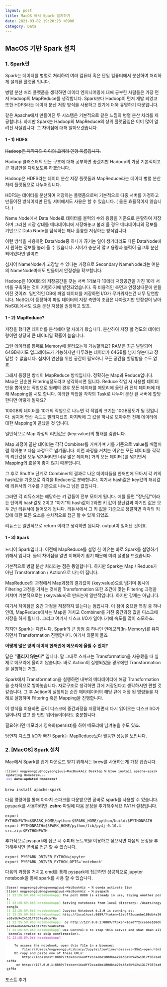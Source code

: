 ```yaml
---
layout: post
title: MacOS 에서 Spark 설치하기
date: 2021-03-02 19:20:23 +0900
category: Data
---
```


MacOS 기반 Spark 설치
---

### 1. Spark란

Spark는 데이터를 병렬로 처리하여 여러 컴퓨터 혹은 단일 컴퓨터에서 분산하여 처리하게 설계된 플랫폼 입니다.

병렬 분산 처리 플랫폼을 생각하면 데이터 엔지니어링에 대해 공부한 사람들은 가장 먼저 Hadoop의 MapReduce를 생각합니다. Spark보다 Hadoop이 먼저 개발 되었고 또한 HDFS라는 데이터 분산 저장 방식을 사용하고 있기에 더욱 유명하기 때문입니다.

같은 Apache에서 만들어진 두 시스템은 기본적으로 같은 느낌의 병렬 분산 처리를 제공합니다. 하지만 Spark는 Hadoop의 MapReduce의 상위 플랫폼임은 이미 많이 알려진 사실입니다. 그 차이점에 대해 알아보겠습니다.

#### 1 - 1) HDFS

~~Hadoop은 제작자의 아이의 코끼리 인형 이름입니다.~~

Hadoop 클러스터의 모든 구조에 대해 공부하면 좋겠지만 Hadoop의 가장 기본적이고 큰 개념만을 다뤄보도록 하겠습니다.

Hadoop은 HDFS라는 데이터 분산 저장 플랫폼과 MapReduce라는 데이터 병렬 분산 처리 플랫폼으로 나누어집니다.

HDFS는 데이터를 분산하여 저장하는 플랫폼으로써 기본적으로 다중 서버를 가정하고 만들어진 방식이지만 단일 서버에서도 사용은 할 수 있습니다. ( 물론 효율적이지 않습니다. )

Name Node에서 Data Node로 데이터를 블럭의 수와 용량을 기준으로 분할하여 저장하며 그러한 저장 상태를 메타데이터에 저장해놓고 불러 올 경우 메타데이터의 정보를 기반으로 Data Node를 탐색하는 꽤나 훌륭한 저장하는 방식입니다.

이런 방식을 사용하면 DataNode중 하나가 끊기는 일이 생기더라도 다른 DataNode에서 원하는 정보를 불러 올 수 있습니다. 서버가 충분히 많고 용량과 블럭이 골고루 분산되어있다면 말이죠.

심지어 NameNode가 고장날 수 있다는 가정으로 Secondary NameNode라는 여분의 NameNode마저도 만들어서 안정성을 확보합니다.

Hadoop은 100테라의 저장공간을 갖는 서버 1개보다 10테라 저장공간을 가진 10개 서버를 구축하는 것이 저렴하기에 발전되었습니다. 즉 비용적인 측면과 안정성때문에 만들어진 것이죠. 일반적인 DB에 파일 데이터를 저장하면 I/O가 무거워지는건 너무 당연합니다. NoSQL이 등장하여 파일 데이터의 저장 측면이 조금은 나아졌지만 안정성이 낮아 NoSQL에서도 요즘 분산 저장을 권장하고 있죠.

#### 1 - 2) MapReduce?

저장을 했다면 데이터를 분석해야 할 차례가 왔습니다. 분산하여 저장 할 정도의 데이터 량이면 상당히 큰 데이터일 확률이 높습니다.

그런 데이터를 통째로 Memory에 불러오는게 가능할까요? RAM은 최근 발달되어 64GB까지도 업그레이드가 가능하지만 다루려는 데이터가 64GB를 넘지 않는다고 장담할 수 없습니다. 심지어 연산을 위한 공간이 필요하니 모든 공간을 할당받을 수도 없죠.

그래서 등장한 방식이 MapReduce 방식입니다. 정확히는 Map과 Reduce입니다. Map은 단순한 Filtering정도라고 생각하시면 됩니다. Reduce 작업 시 사용할 데이터만을 뽑아오는 작업으로 원래의 경우 모든 데이터를 메모리에 올린 뒤 전체 데이터에 대해 Mapping을 시도 합니다. 이러한 작업을 각각의 Task로 나누어 분산 된 서버에 할당한다면 어떻게 될까요?

100GB의 데이터를 10개의 작업으로 나누면 각 작업의 크기는 10GB정도가 될 것입니다. 심지어 연산 속도도 빨라지겠죠. 마지막에 그 값을 하나로 모아주면 전체 데이터에 대한 Mapping이 끝났을 것 입니다.

일반적으로 Map 과정의 리턴값은 {key:value}의 형태를 갖습니다.

Map 과정이 끝난 데이터는 각각 Combiner를 거쳐가며 키를 기준으로 value를 배열처럼 묶어놓고 다음 과정으로 넘겨줍니다. 이런 과정을 거치는 이유는 모든 데이터를 각각의 리턴값을 모두 넘겨버리면 너무 많은 데이터( 거의 모든 데이터 )를 넘기면서 Mapping의 효율이 좋지 않기 때문입니다.

그 후로 Shuffle 단계로 Combiner의 결과로 나온 데이터들을 한꺼번에 모아서 각 키의 hash값을 기준으로 각각을 Reducer로 분배합니다. 여기서 hash값은 key값의 해쉬값에 리듀서의 개수를 기준으로 나누고 남은 값입니다.

그러면 각 리듀스에는 해당하는 키 값들이 전부 모이게 됩니다. 예를 들면 "장난감"이라는 단어의 hash값도 2이고 "아기"의 hash값이 2라면 키 값이 장난감과 아기인 값은 모두 2번 리듀서에 들어오게 됩니다. 리듀서에서 그 키 값을 기준으로 정렬하면 각각의 키 값에 대한 모든 요소를 순차적으로 접근 할 수 있게 되었죠.

리듀스는 일반적으로 return 이라고 생각하면 됩니다. output이 일어난 것이죠.

#### 1 - 3) Spark

드디어 Spark입니다. 이전에 MapReduce를 설명 한 이유는 바로 Spark를 설명하기 위해서 입니다. 둘의 차이점을 알면 이해하기 쉽기 때문에 미리 설명을 드렸습니다.

기본적으로 병렬 분산 처리라는 점은 동일합니다. 하지만 Spark는 Map / Reduce가 아닌 Transformation / Action으로 나누어 집니다.

MapReduce의 과정에서 Map과정의 결과값이 {key:value}으로 넘기며 동시에 Filtering 과정을 거치는 것처럼 Transformation 또한 조건에 맞는 Filtering 과정을 거치며 기본적으로는 {key:value}로 만드는게 일반적입니다. 하지만 강제는 아닙니다.

여기서 차이점은 중간 과정을 저장하지 않는다는 점입니다. 이 점이 중요한 특징 중 하나인데, MapReduce에서는 Map을 거치고 Combiner를 거친 중간과정 값을 디스크에 저장을 하게 됩니다. 그리고 여기서 디스크 I/O가 일어나기에 속도를 많이 소모하죠.

하지만 Spark는 다릅니다. Spark의 큰 장점 중 하나인 인메모리(In-Memory)를 유지하면서 Transformation 진행합니다. 여기서 의문이 들죠

**어떻게 많은 양의 데이터 한꺼번에 메모리에 올릴 수 있지?**

답은 **"올리지 않는다"** 입니다. 말 그대로 스파크는 Transformation을 사용했을 때 실제로 메모리에 올리지 않습니다. 바로 Action이 실행되었을 경우에만 Transformation을 실행하는 거죠.

Spark에서 Transformation을 실행하면 내부의 메타데이터에 해당
Transformation을 순차적으로 쌓아놓습니다. 자료구조로 생각하면 큐에 저장된다고 생각하시면 편할 것 같습니다. 그 후 Action이 실행되는 순간 메타데이터의 해당 큐에 저장 된 명령들을 차례로 실행하며 Filtering 혹은 Mapping을 진행합니다.

이 방식을 이용하면 굳이 디스크에 중간과정을 저장하면서 다시 읽어오는 디스크 I/O가 일어나지 않고 한 번만 읽어들이더라도 충분합니다.

필요하다면 메모리에 영속화(persist)를 하여 메모리에 남겨놓을 수도 있죠.

당연히 디스크 I/O가 빠진 Spark는 MapReduce보다 월등한 성능을 보입니다.

### 2. [MacOS] Spark 설치

Mac에서 Spark를 쉽게 다운로드 받기 위해서는 brew를 사용하는게 가장 쉽습니다.

![ex_screenshot](./public/img/Spark-cmd.png)

```
brew install apache-spark
```

다음 명령어를 통해 아파치 스파크를 다운받으면 곧바로 spark를 사용할 수 있습니다. pyspark를 사용하려면 **.zshrc** 파일에 다음 문장을 추가해주세요 PATH 설정입니다.

```
export PYTHONPATH=$SPARK_HOME/python:$SPARK_HOME/python/build:$PYTHONPATH
export PYTHONPATH=$SPARK_HOME/python/lib/py4j-0.10.4-src.zip:$PYTHONPATH
```

추가적으로 pyspark에 접근 시 주피터 노트북을 이용하고 싶으시면 다음의 문장을 추가해주시면 곧바로 접근 할 수 있습니다.

```
export PYSPARK_DRIVER_PYTHON=jupyter
export PYSPARK_DRIVER_PYTHON_OPTS='notebook'
```

다음의 과정을 거치고 cmd를 통해 pyspark에 접근하면 성공적으로 jupyter notebook을 통해 spark를 사용 할 수 있습니다.

![ex_screenshot](./public/img/Spark-Jupyter.png)

포스트 추가
